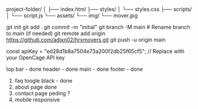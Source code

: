 project-folder/
│
├── index.html
├── styles/
│   └── styles.css
├── scripts/
│   └── script.js
└── assets/
    └── img/
        └── mover.jpg

git init
git add .
git commit -m "initial"
git branch -M main          # Rename branch to main (if needed)
git remote add origin https://github.com/adixn02/hrxmovers.git
git push -u origin main

<!-- api key for geo loactions -->
const apiKey = "ed28d1b8a7504e73a200f2db25f65cf5"; // Replace with your OpenCage API key

<!-- Home pending -->
top bar - done
header - done
main - done
footer - done

<!-- Home pending zoom -->
1. faq toogle black - done
2. about page done
3. contact page peding ?
2. mobile responsive
